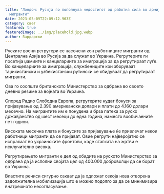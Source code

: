 ```yaml
---
title: "Лондон: Русија го пополнува недостигот од работна сила во армијата со
  мигранти"
date: 2023-05-09T22:09:12.963Z
category: свет
featured: true
featuredImage: ../img/placehold.jpg.webp
author: Вардарски
---
```


Руските воени регрутери се насочени кон работниците мигранти од Централна Азија во Русија за да служат во Украина. Регрутерите ги посетија џамиите и канцелариите за имиграција за да регрутираат луѓе. Во канцелариите за имиграција, службениците кои зборуваат таџикистански и узбекистански рутински се обидуваат да регрутираат мигранти.

Ова го соопшти британското Министерство за одбрана во своето дневно резиме за војната во Украина.

Според Радио Слободна Европа, регрутерите нудат бонуси за пријавување од 2.390 американски долари и плати до 4.160 долари месечно. На мигрантите им е понудена и брза патека за руско државјанство од шест месеци до една година, наместо вообичаените пет години.

Високата месечна плата и бонусите за пријавување ќе привлечат некои работници мигранти да се пријават. Овие регрути најверојатно се испраќаат во украинските фронтови, каде стапката на жртви е исклучително висока.

Регрутирањето мигранти е дел од обидите на руското Министерство за одбрана да ја исполни својата цел од 400.000 доброволци да се борат во Украина.

Властите речиси сигурно сакаат да ја одложат секоја нова отворена задолжителна мобилизација што е можно подолго за да се минимизира внатрешното несогласување.

